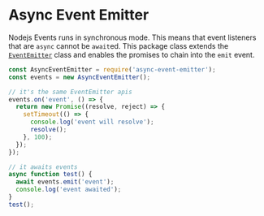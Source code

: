# Async Event Emitter

Nodejs Events runs in synchronous mode. This means that event listeners that are `async` cannot be `await`ed. This package class extends the [`EventEmitter`](https://nodejs.org/api/events.html#events_class_eventemitter) class and enables the promises to chain into the `emit` event.

```javascript
const AsyncEventEmitter = require('async-event-emitter');
const events = new AsyncEventEmitter();

// it's the same EventEmitter apis
events.on('event', () => {
  return new Promise((resolve, reject) => {
    setTimeout(() => {
      console.log('event will resolve');
      resolve();
    }, 100);
  });
});

// it awaits events
async function test() {
  await events.emit('event');
  console.log('event awaited');
}
test();
```
